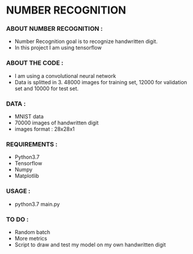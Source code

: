 # NUMBER RECOGNITION

### ABOUT NUMBER RECOGNITION :

* Number Recognition goal is to recognize handwritten digit.
* In this project I am using tensorflow

### ABOUT THE CODE :

* I am using a convolutional neural network
* Data is splitted in 3. 48000 images for training set, 12000 for validation set and 10000 for test set.

### DATA :

* MNIST data
* 70000 images of handwritten digit
* images format : 28x28x1

### REQUIREMENTS :

* Python3.7
* Tensorflow
* Numpy
* Matplotlib

### USAGE :

* python3.7 main.py

### TO DO :

* Random batch
* More metrics
* Script to draw and test my model on my own handwritten digit
